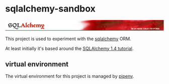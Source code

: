 # sqlalchemy-sandbox
![SQLAlchemy logo](markdown_assets/sql_logo_truncated.png)

This project is used to experiment with the [sqlalchemy](https://sqlalchemy.org) ORM. 

At least initially it's based around the [SQLAlchemy 1.4 tutorial](https://docs.sqlalchemy.org/en/14/tutorial/engine.html).


## virtual environment

The virtual environment for this project is managed by [pipenv](https://pipenv.pypa.io).
